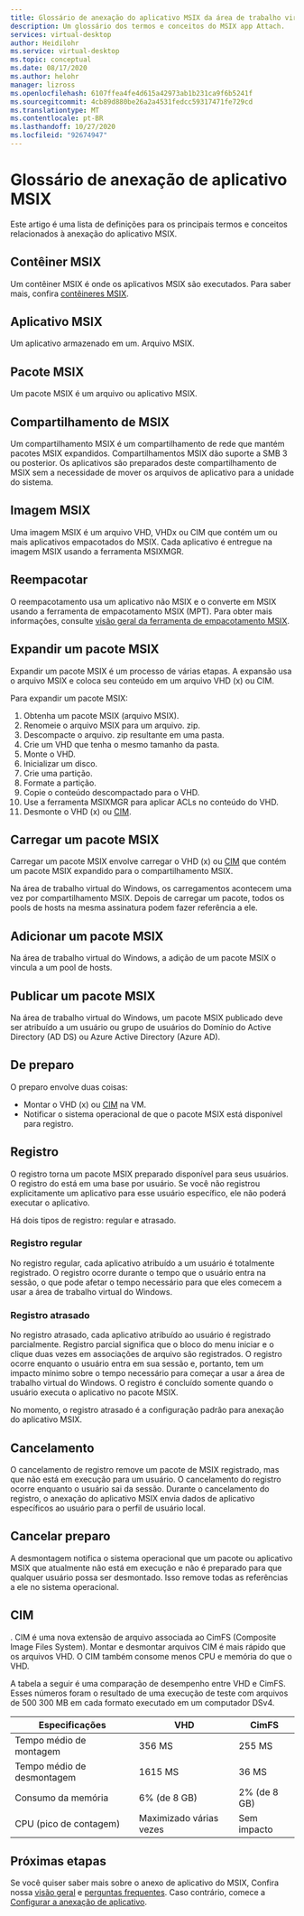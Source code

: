 ```yaml
---
title: Glossário de anexação do aplicativo MSIX da área de trabalho virtual do Windows – Azure
description: Um glossário dos termos e conceitos do MSIX app Attach.
services: virtual-desktop
author: Heidilohr
ms.service: virtual-desktop
ms.topic: conceptual
ms.date: 08/17/2020
ms.author: helohr
manager: lizross
ms.openlocfilehash: 6107ffea4fe4d615a42973ab1b231ca9f6b5241f
ms.sourcegitcommit: 4cb89d880be26a2a4531fedcc59317471fe729cd
ms.translationtype: MT
ms.contentlocale: pt-BR
ms.lasthandoff: 10/27/2020
ms.locfileid: "92674947"
---
```

# <a name="msix-app-attach-glossary"></a>Glossário de anexação de aplicativo MSIX

Este artigo é uma lista de definições para os principais termos e conceitos relacionados à anexação do aplicativo MSIX.

## <a name="msix-container"></a>Contêiner MSIX

Um contêiner MSIX é onde os aplicativos MSIX são executados. Para saber mais, confira [contêineres MSIX](/windows/msix/msix-container).

## <a name="msix-application"></a>Aplicativo MSIX 

Um aplicativo armazenado em um. Arquivo MSIX.

## <a name="msix-package"></a>Pacote MSIX 

Um pacote MSIX é um arquivo ou aplicativo MSIX.

## <a name="msix-share"></a>Compartilhamento de MSIX

Um compartilhamento MSIX é um compartilhamento de rede que mantém pacotes MSIX expandidos. Compartilhamentos MSIX dão suporte a SMB 3 ou posterior. Os aplicativos são preparados deste compartilhamento de MSIX sem a necessidade de mover os arquivos de aplicativo para a unidade do sistema.

## <a name="msix-image"></a>Imagem MSIX

Uma imagem MSIX é um arquivo VHD, VHDx ou CIM que contém um ou mais aplicativos empacotados do MSIX. Cada aplicativo é entregue na imagem MSIX usando a ferramenta MSIXMGR.

## <a name="repackage"></a>Reempacotar

O reempacotamento usa um aplicativo não MSIX e o converte em MSIX usando a ferramenta de empacotamento MSIX (MPT). Para obter mais informações, consulte [visão geral da ferramenta de empacotamento MSIX](/windows/msix/packaging-tool/tool-overview).

## <a name="expand-an-msix-package"></a>Expandir um pacote MSIX

Expandir um pacote MSIX é um processo de várias etapas. A expansão usa o arquivo MSIX e coloca seu conteúdo em um arquivo VHD (x) ou CIM. 

Para expandir um pacote MSIX:

1. Obtenha um pacote MSIX (arquivo MSIX).
2. Renomeie o arquivo MSIX para um arquivo. zip.
3. Descompacte o arquivo. zip resultante em uma pasta.
4. Crie um VHD que tenha o mesmo tamanho da pasta.
5. Monte o VHD.
6. Inicializar um disco.
7. Crie uma partição.
8. Formate a partição.
9. Copie o conteúdo descompactado para o VHD.
10. Use a ferramenta MSIXMGR para aplicar ACLs no conteúdo do VHD.
11. Desmonte o VHD (x) ou [CIM](#cim).

## <a name="upload-an-msix-package"></a>Carregar um pacote MSIX 

Carregar um pacote MSIX envolve carregar o VHD (x) ou [CIM](#cim) que contém um pacote MSIX expandido para o compartilhamento MSIX.

Na área de trabalho virtual do Windows, os carregamentos acontecem uma vez por compartilhamento MSIX. Depois de carregar um pacote, todos os pools de hosts na mesma assinatura podem fazer referência a ele.

## <a name="add-an-msix-package"></a>Adicionar um pacote MSIX

Na área de trabalho virtual do Windows, a adição de um pacote MSIX o vincula a um pool de hosts.

## <a name="publish-an-msix-package"></a>Publicar um pacote MSIX 

Na área de trabalho virtual do Windows, um pacote MSIX publicado deve ser atribuído a um usuário ou grupo de usuários do Domínio do Active Directory (AD DS) ou Azure Active Directory (Azure AD).

## <a name="staging"></a>De preparo

O preparo envolve duas coisas:

- Montar o VHD (x) ou [CIM](#cim) na VM.
- Notificar o sistema operacional de que o pacote MSIX está disponível para registro.

## <a name="registration"></a>Registro

O registro torna um pacote MSIX preparado disponível para seus usuários. O registro do está em uma base por usuário. Se você não registrou explicitamente um aplicativo para esse usuário específico, ele não poderá executar o aplicativo.

Há dois tipos de registro: regular e atrasado.

### <a name="regular-registration"></a>Registro regular

No registro regular, cada aplicativo atribuído a um usuário é totalmente registrado. O registro ocorre durante o tempo que o usuário entra na sessão, o que pode afetar o tempo necessário para que eles comecem a usar a área de trabalho virtual do Windows.

### <a name="delayed-registration"></a>Registro atrasado

No registro atrasado, cada aplicativo atribuído ao usuário é registrado parcialmente. Registro parcial significa que o bloco do menu iniciar e o clique duas vezes em associações de arquivo são registrados. O registro ocorre enquanto o usuário entra em sua sessão e, portanto, tem um impacto mínimo sobre o tempo necessário para começar a usar a área de trabalho virtual do Windows. O registro é concluído somente quando o usuário executa o aplicativo no pacote MSIX.

No momento, o registro atrasado é a configuração padrão para anexação do aplicativo MSIX.

## <a name="deregistration"></a>Cancelamento

O cancelamento de registro remove um pacote de MSIX registrado, mas que não está em execução para um usuário. O cancelamento do registro ocorre enquanto o usuário sai da sessão. Durante o cancelamento do registro, o anexação do aplicativo MSIX envia dados de aplicativo específicos ao usuário para o perfil de usuário local.

## <a name="destage"></a>Cancelar preparo

A desmontagem notifica o sistema operacional que um pacote ou aplicativo MSIX que atualmente não está em execução e não é preparado para que qualquer usuário possa ser desmontado. Isso remove todas as referências a ele no sistema operacional.

## <a name="cim"></a>CIM

. CIM é uma nova extensão de arquivo associada ao CimFS (Composite Image Files System). Montar e desmontar arquivos CIM é mais rápido que os arquivos VHD. O CIM também consome menos CPU e memória do que o VHD.

A tabela a seguir é uma comparação de desempenho entre VHD e CimFS. Esses números foram o resultado de uma execução de teste com arquivos de 500 300 MB em cada formato executado em um computador DSv4.

|  Especificações                          | VHD                     | CimFS   |
|---------------------------------|--------------------------|-----------|
| Tempo médio de montagem     | 356 MS                     | 255 MS      |
| Tempo médio de desmontagem   | 1615 MS                    | 36 MS       |
| Consumo da memória | 6% (de 8 GB)                      | 2% (de 8 GB)       |
| CPU (pico de contagem)          | Maximizado várias vezes | Sem impacto |

## <a name="next-steps"></a>Próximas etapas

Se você quiser saber mais sobre o anexo de aplicativo do MSIX, Confira nossa [visão geral](what-is-app-attach.md) e [perguntas frequentes](app-attach-faq.md). Caso contrário, comece a [Configurar a anexação de aplicativo](app-attach.md).
